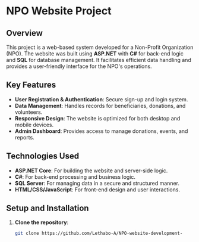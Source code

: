 # **NPO Website Project**

## **Overview**
This project is a web-based system developed for a Non-Profit Organization (NPO). The website was built using **ASP.NET** with **C#** for back-end logic and **SQL** for database management. It facilitates efficient data handling and provides a user-friendly interface for the NPO's operations.

## **Key Features**
- **User Registration & Authentication**: Secure sign-up and login system.
- **Data Management**: Handles records for beneficiaries, donations, and volunteers.
- **Responsive Design**: The website is optimized for both desktop and mobile devices.
- **Admin Dashboard**: Provides access to manage donations, events, and reports.

## **Technologies Used**
- **ASP.NET Core**: For building the website and server-side logic.
- **C#**: For back-end processing and business logic.
- **SQL Server**: For managing data in a secure and structured manner.
- **HTML/CSS/JavaScript**: For front-end design and user interactions.

## **Setup and Installation**
1. **Clone the repository**:
   ```bash
   git clone https://github.com/Lethabo-A/NPO-website-development-
